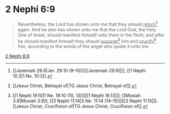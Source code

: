 # 2 Nephi 6:9

> Nevertheless, the Lord has shown unto me that they should <u>return</u>[^a] again. And he also has shown unto me that the Lord God, the Holy One of Israel, should manifest himself unto them in the flesh; and after he should manifest himself they should <u>scourge</u>[^b] him and <u>crucify</u>[^c] him, according to the words of the angel who spake it unto me.

[2 Nephi 6:9](https://www.churchofjesuschrist.org/study/scriptures/bofm/2-ne/6?lang=eng&id=p9#p9)


[^a]: [[Jeremiah 29.9|Jer. 29:10 (9–10)]][[Jeremiah 29.10|]]; [[1 Nephi 10.3|1 Ne. 10:3]].  
[^b]: [[Jesus Christ, Betrayal of|TG Jesus Christ, Betrayal of]].  
[^c]: [[1 Nephi 19.10|1 Ne. 19:10 (10, 13)]][[1 Nephi 19.13|]]; [[Mosiah 3.9|Mosiah 3:9]]; [[3 Nephi 11.14|3 Ne. 11:14 (14–15)]][[3 Nephi 11.15|]]. [[Jesus Christ, Crucifixion of|TG Jesus Christ, Crucifixion of]].  
